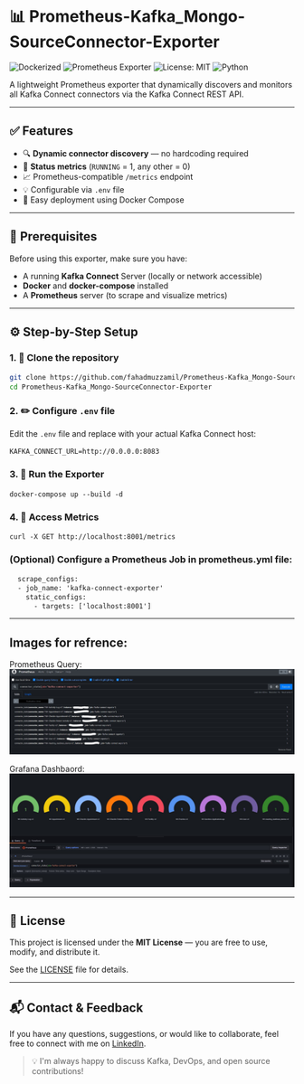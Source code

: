 # 📊 Prometheus-Kafka_Mongo-SourceConnector-Exporter
![Dockerized](https://img.shields.io/badge/docker-ready-blue)
![Prometheus Exporter](https://img.shields.io/badge/Prometheus-Exporter-orange)
![License: MIT](https://img.shields.io/badge/license-MIT-green)
![Python](https://img.shields.io/badge/python-3.10-blue)

A lightweight Prometheus exporter that dynamically discovers and monitors all Kafka Connect connectors via the Kafka Connect REST API.

---

## ✅ Features

- 🔍 **Dynamic connector discovery** — no hardcoding required
- 🚦 **Status metrics** (`RUNNING` = 1, any other = 0)
- 📈 Prometheus-compatible `/metrics` endpoint
- 💡 Configurable via `.env` file
- 🐳 Easy deployment using Docker Compose

---

## 🧰 Prerequisites

Before using this exporter, make sure you have:

- A running **Kafka Connect** Server (locally or network accessible)
- **Docker** and **docker-compose** installed
- A **Prometheus** server (to scrape and visualize metrics)

---

## ⚙️ Step-by-Step Setup

### 1. 🚀 Clone the repository

```bash
git clone https://github.com/fahadmuzzamil/Prometheus-Kafka_Mongo-SourceConnector-Exporter.git
cd Prometheus-Kafka_Mongo-SourceConnector-Exporter
```
### 2. ✏️ Configure `.env` file
Edit the `.env` file and replace with your actual Kafka Connect host:
```
KAFKA_CONNECT_URL=http://0.0.0.0:8083
```

### 3. 🚀 Run the Exporter
```
docker-compose up --build -d
```
### 4. 📡 Access Metrics
```
curl -X GET http://localhost:8001/metrics
```

### (Optional) Configure a Prometheus Job in prometheus.yml file:
```
  scrape_configs:
  - job_name: 'kafka-connect-exporter'
    static_configs:
      - targets: ['localhost:8001']
```

---
## Images for refrence:
Prometheus Query:
![Alt text](./images/prometheus.jpg)

Grafana Dashbaord:
![Alt text](./images/grafana.jpg)

---
## 📝 License

This project is licensed under the **MIT License** — you are free to use, modify, and distribute it.

See the [LICENSE](./LICENSE) file for details.

---

## 📬 Contact & Feedback

If you have any questions, suggestions, or would like to collaborate, feel free to connect with me on [LinkedIn](www.linkedin.com/in/fahad-muzzamil-849262194).

> 💡 I'm always happy to discuss Kafka, DevOps, and open source contributions!

